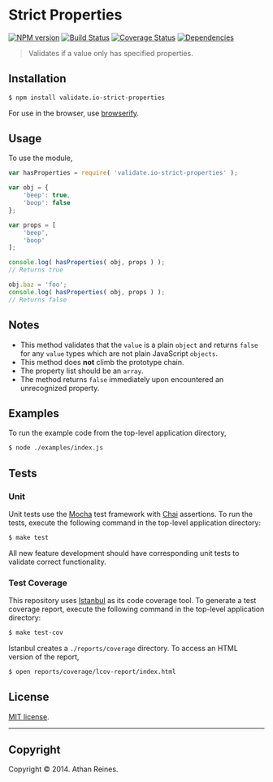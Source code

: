 Strict Properties
===
[![NPM version][npm-image]][npm-url] [![Build Status][travis-image]][travis-url] [![Coverage Status][coveralls-image]][coveralls-url] [![Dependencies][dependencies-image]][dependencies-url]

> Validates if a value only has specified properties.


## Installation

``` bash
$ npm install validate.io-strict-properties
```

For use in the browser, use [browserify](https://github.com/substack/node-browserify).


## Usage

To use the module,

``` javascript
var hasProperties = require( 'validate.io-strict-properties' );

var obj = {
	'beep': true,
	'boop': false
};

var props = [
	'beep',
	'boop'
];

console.log( hasProperties( obj, props ) );
// Returns true

obj.baz = 'foo';
console.log( hasProperties( obj, props ) );
// Returns false
```

## Notes

* 	This method validates that the `value` is a plain `object` and returns `false` for any `value` types which are not plain JavaScript `objects`. 
*	This method does __not__ climb the prototype chain.
* 	The property list should be an `array`.
*	The method returns `false` immediately upon encountered an unrecognized property.


## Examples

To run the example code from the top-level application directory,

``` bash
$ node ./examples/index.js
```


## Tests

### Unit

Unit tests use the [Mocha](http://visionmedia.github.io/mocha) test framework with [Chai](http://chaijs.com) assertions. To run the tests, execute the following command in the top-level application directory:

``` bash
$ make test
```

All new feature development should have corresponding unit tests to validate correct functionality.


### Test Coverage

This repository uses [Istanbul](https://github.com/gotwarlost/istanbul) as its code coverage tool. To generate a test coverage report, execute the following command in the top-level application directory:

``` bash
$ make test-cov
```

Istanbul creates a `./reports/coverage` directory. To access an HTML version of the report,

``` bash
$ open reports/coverage/lcov-report/index.html
```


## License

[MIT license](http://opensource.org/licenses/MIT). 


---
## Copyright

Copyright &copy; 2014. Athan Reines.


[npm-image]: http://img.shields.io/npm/v/validate.io-strict-properties.svg
[npm-url]: https://npmjs.org/package/validate.io-strict-properties

[travis-image]: http://img.shields.io/travis/validate-io/strict-properties/master.svg
[travis-url]: https://travis-ci.org/validate-io/strict-properties

[coveralls-image]: https://img.shields.io/coveralls/validate-io/strict-properties/master.svg
[coveralls-url]: https://coveralls.io/r/validate-io/strict-properties?branch=master

[dependencies-image]: http://img.shields.io/david/validate-io/strict-properties.svg
[dependencies-url]: https://david-dm.org/validate-io/strict-properties

[dev-dependencies-image]: http://img.shields.io/david/dev/validate-io/strict-properties.svg
[dev-dependencies-url]: https://david-dm.org/dev/validate-io/strict-properties

[github-issues-image]: http://img.shields.io/github/issues/validate-io/strict-properties.svg
[github-issues-url]: https://github.com/validate-io/strict-properties/issues